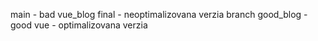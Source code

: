 main - bad vue_blog final - neoptimalizovana verzia
branch good_blog - good vue - optimalizovana verzia 
